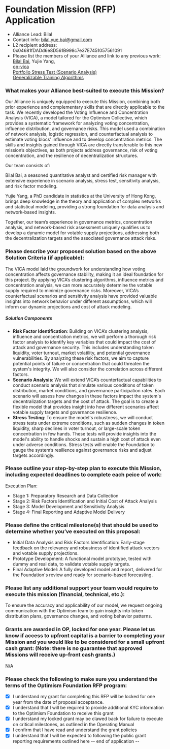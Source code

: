 # Foundation Mission (RFP) Application

- Alliance Lead: Bilal
- Contact info: bilal.yue.bai@gmail.com
- L2 recipient address: 0x04681fDADd6e8D561B998c7e37E7451057561091
- Please list the members of your Alliance and link to any previous work: \
[Bilal Bai](https://x.com/BilalBAIYue), Yujie Yang, \
[op-vica](https://github.com/BilalBAI/op-vica) \
[Portfolio Stress Test (Scenario Analysis)](https://github.com/BilalBAI/portfolio-stress-test) \
[Generalizable Training Algorithms](https://github.com/BilalBAI/generalizable-training-algorithms)


### What makes your Alliance best-suited to execute this Mission?

Our Alliance is uniquely equipped to execute this Mission, combining both prior experience and complementary skills that are directly applicable to the task. We recently developed the Voting Influence and Concentration Analysis (VICA), a model tailored for the Optimism Collective, which provides a systematic framework for analyzing voting concentration, influence distribution, and governance risks. This model used a combination of network analysis, logistic regression, and counterfactual analysis to estimate voting blocs' influence and to develop concentration metrics. The skills and insights gained through VICA are directly transferable to this new mission’s objectives, as both projects address governance, risk of voting concentration, and the resilience of decentralization structures.

Our team consists of:

Bilal Bai, a seasoned quantitative analyst and certified risk manager with extensive experience in scenario analysis, stress test, sensitivity analysis, and risk factor modeling. 

Yujie Yang, a PhD candidate in statistics at the University of Hong Kong, brings deep knowledge in the theory and application of complex networks and statistical modeling, providing a strong foundation for data analysis and network-based insights.

Together, our team’s experience in governance metrics, concentration analysis, and network-based risk assessment uniquely qualifies us to develop a dynamic model for votable supply projections, addressing both the decentralization targets and the associated governance attack risks.

### Please describe your proposed solution based on the above Solution Criteria (if applicable):

The VICA model laid the groundwork for understanding how voting concentration affects governance stability, making it an ideal foundation for this project. By applying VICA’s clustering algorithms, influence metrics and concentration analysis, we can more accurately determine the votable supply required to minimize governance risks. Moreover, VICA’s counterfactual scenarios and sensitivity analysis have provided valuable insights into network behavior under different assumptions, which will inform our dynamic projections and cost of attack modeling.

##### Solution Components
   - **Risk Factor Identification**: Building on VICA’s clustering analysis, influence and concentration metrics, we will perform a thorough risk factor analysis to identify key variables that could impact the cost of attack and governance security. This includes understanding token liquidity, voter turnout, market volatility, and potential governance vulnerabilities. By analyzing these risk factors, we aim to capture potential points of failure or concentration that could threaten the system's integrity. We will also consider the correlation across different factors.
   - **Scenario Analysis**: We will extend VICA’s counterfactual capabilities to conduct scenario analysis that simulate various conditions of token distribution, market conditions, and governance participation rates. Each scenario will assess how changes in these factors impact the system's decentralization targets and the cost of attack. The goal is to create a flexible model that provides insight into how different scenarios affect votable supply targets and governance resilience.
   - **Stress Testing**: To ensure the model's robustness, we will conduct stress tests under extreme conditions, such as sudden changes in token liquidity, sharp declines in voter turnout, or large-scale token concentration in few hands. These tests will provide insights into the model's ability to handle shocks and sustain a high cost of attack even under adverse conditions. Stress tests will enable the Foundation to gauge the system’s resilience against governance risks and adjust targets accordingly.


### Please outline your step-by-step plan to execute this Mission, including expected deadlines to complete each peice of work:

Execution Plan:

- Stage 1: Preparatory Research and Data Collection
- Stage 2: Risk Factors Identification and Initial Cost of Attack Analysis
- Stage 3: Model Development and Sensitivity Analysis
- Stage 4: Final Reporting and Adaptive Model Delivery

### Please define the critical milestone(s) that should be used to determine whether you’ve executed on this proposal:

- Initial Data Analysis and Risk Factors Identification: Early-stage feedback on the relevancy and robustness of identified attack vectors and votable supply projections.
- Prototype Development: A functional model prototype, tested with dummy and real data, to validate votable supply targets.
- Final Adaptive Model: A fully developed model and report, delivered for the Foundation's review and ready for scenario-based forecasting.

### Please list any additional support your team would require to execute this mission (financial, technical, etc.):

To ensure the accuracy and applicability of our model, we request ongoing communication with the Optimism team to gain insights into token distribution plans, governance changes, and voting behavior patterns.

### Grants are awarded in OP, locked for one year. Please let us know if access to upfront capital is a barrier to completing your Mission and you would like to be considered for a small upfront cash grant: (Note: there is no guarantee that approved Missions will receive up-front cash grants.)

N/A

### Please check the following to make sure you understand the terms of the Optimism Foundation RFP program:

- [x] I understand my grant for completing this RFP will be locked for one year from the date of proposal acceptance.
- [x] I understand that I will be required to provide additional KYC information to the Optimism Foundation to receive this grant
- [x] I understand my locked grant may be clawed back for failure to execute on critical milestones, as outlined in the Operating Manual
- [x] I confirm that I have read and understand the grant policies
- [x] I understand that I will be expected to following the public grant reporting requirements outlined here
-- end of application --

